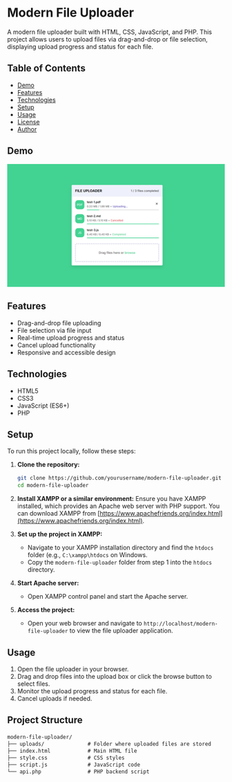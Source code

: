 # Modern File Uploader

A modern file uploader built with HTML, CSS, JavaScript, and PHP. This project allows users to upload files via drag-and-drop or file selection, displaying upload progress and status for each file.

## Table of Contents

- [Demo](#demo)
- [Features](#features)
- [Technologies](#technologies)
- [Setup](#setup)
- [Usage](#usage)
- [License](#license)
- [Author](#author)

## Demo

![File Uploader Demo](file-uploader.png)

## Features

- Drag-and-drop file uploading
- File selection via file input
- Real-time upload progress and status
- Cancel upload functionality
- Responsive and accessible design

## Technologies

- HTML5
- CSS3
- JavaScript (ES6+)
- PHP

## Setup

To run this project locally, follow these steps:

1. **Clone the repository:**

   ```bash
   git clone https://github.com/yourusername/modern-file-uploader.git
   cd modern-file-uploader
   ```

2. **Install XAMPP or a similar environment:**
   Ensure you have XAMPP installed, which provides an Apache web server with PHP support. You can download XAMPP from [https://www.apachefriends.org/index.html](https://www.apachefriends.org/index.html).

3. **Set up the project in XAMPP:**

   - Navigate to your XAMPP installation directory and find the `htdocs` folder (e.g., `C:\xampp\htdocs` on Windows.
   - Copy the `modern-file-uploader` folder from step 1 into the `htdocs` directory.

4. **Start Apache server:**

   - Open XAMPP control panel and start the Apache server.

5. **Access the project:**
   - Open your web browser and navigate to `http://localhost/modern-file-uploader` to view the file uploader application.

## Usage

1. Open the file uploader in your browser.
2. Drag and drop files into the upload box or click the browse button to select files.
3. Monitor the upload progress and status for each file.
4. Cancel uploads if needed.

## Project Structure

```plaintext
modern-file-uploader/
├── uploads/              # Folder where uploaded files are stored
├── index.html            # Main HTML file
├── style.css             # CSS styles
├── script.js             # JavaScript code
└── api.php               # PHP backend script

```
